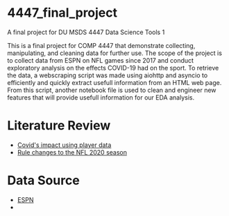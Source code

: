 # 4447_final_project
A final project for DU MSDS 4447 Data Science Tools 1

This is a final project for COMP 4447 that demonstrate collecting, manipulating, and cleaning data for further use. The scope of the project is to collect data from ESPN on NFL games since 2017 and conduct exploratory analysis on the effects COVID-19 had on the sport. To retrieve the data, a webscraping script was made using aiohttp and asyncio to efficiently and quickly extract usefull information from an HTML web page. From this script, another notebook file is used to clean and engineer new features that will provide usefull information for our EDA analysis.


# Literature Review
- [Covid's impact using player data](https://coronavirus.jhu.edu/pandemic-data-initiative/data-outlook/moving-goalposts-how-data-show-covid-19-impacted-the-nfl)
- [Rule changes to the NFL 2020 season](https://www.sportingnews.com/us/nfl/news/nfl-covid-rules-coronavirus-football-2020/rovse8r08zbu1quh7y3joydah)

# Data Source
- [ESPN](https://espn.com/nfl)
- 

